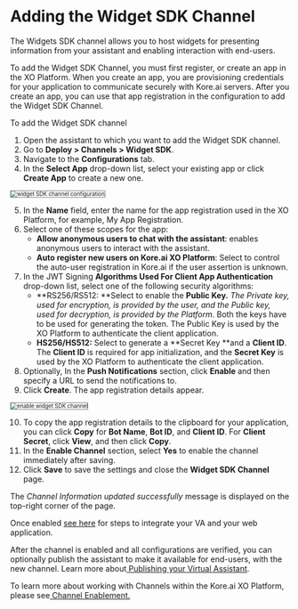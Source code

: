 # **Adding the Widget SDK Channel**

The Widgets SDK channel allows you to host widgets for presenting information from your assistant and enabling interaction with end-users.

To add the Widget SDK Channel, you must first register, or create an app in the XO Platform. When you create an app, you are provisioning credentials for your application to communicate securely with Kore.ai servers. After you create an app, you can use that app registration in the configuration to add the Widget SDK Channel.

To add the Widget SDK channel

1. Open the assistant to which you want to add the Widget SDK channel.
2. Go to **Deploy > Channels > Widget SDK**.
3. Navigate to the **Configurations** tab.
4. In the **Select App** drop-down list, select your existing app or click **Create App** to create a new one.
<img src="../images/sdk.png" alt="widget SDK channel configuration" title="widget sdk configuration" style="border: 1px solid gray; zoom:70%;">

5. In the **Name** field, enter the name for the app registration used in the XO Platform, for example, My App Registration.
6. Select one of these scopes for the app:
    * **Allow anonymous users to chat with the assistant**: enables anonymous users to interact with the assistant.
    * **Auto **register** new users on Kore.ai XO Platform**: Select to control the auto-user registration in Kore.ai if the user assertion is unknown.
7. In the JWT Signing **Algorithms Used For Client App Authentication** drop-down list, select one of the following security algorithms:
    * **RS256/RS512: **Select to enable the **Public Key.** _The Private key, used for encryption, is provided by the user, and the Public key, used for decryption, is provided by the Platform_. Both the keys have to be used for generating the token. The Public Key is used by the XO Platform to authenticate the client application.
    * **HS256/HS512:** Select to generate a **Secret Key **and a **Client ID**. The **Client ID** is required for app initialization, and the **Secret Key** is used by the XO Platform to authenticate the client application.
8. Optionally, In the **Push Notifications** section, click **Enable** and then specify a URL to send the notifications to.
9. Click **Create**. The app registration details appear.
<img src="../images/sdk1.png" alt="enable widget SDK channel" title="enable widget SDK channel" style="border: 1px solid gray; zoom:70%;">

10. To copy the app registration details to the clipboard for your application, you can click **Copy** for **Bot Name**, **Bot ID**, and **Client ID**. For **Client Secret**, click **View**, and then click **Copy**.
11. In the **Enable Channel** section, select **Yes** to enable the channel immediately after saving.
12. Click **Save** to save the settings and close the **Widget SDK Channel** page.

The _Channel Information updated successfully_ message is displayed on the top-right corner of the page.

Once enabled [see here](https://developer.kore.ai/docs/bots/sdks/kore-ai-widget-sdk-tutorial/) for steps to integrate your VA and your web application.

After the channel is enabled and all configurations are verified, you can optionally publish the assistant to make it available for end-users, with the new channel. Learn more about[ Publishing your Virtual Assistant](https://developer.kore.ai/docs/bots/publish/publishing-bot/).

To learn more about working with Channels within the Kore.ai XO Platform, please see[ Channel Enablement.](https://developer.kore.ai/docs/bots/channel-enablement/adding-channels-to-your-bot/)
